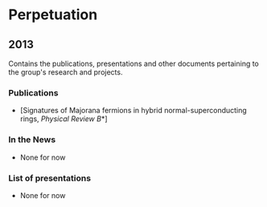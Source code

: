 # Perpetuation

## 2013

Contains the publications, presentations and other documents pertaining to the group's research and projects.

### Publications

* [Signatures of Majorana fermions in hybrid normal-superconducting rings, *Physical Review B**]

### In the News

* None for now

### List of presentations

* None for now
